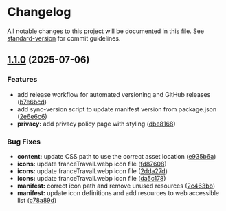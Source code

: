 # Changelog

All notable changes to this project will be documented in this file. See [standard-version](https://github.com/conventional-changelog/standard-version) for commit guidelines.

## [1.1.0](https://github.com/DorianABDS/france-travail-chrome-extension/compare/v1.0.0...v1.1.0) (2025-07-06)


### Features

* add release workflow for automated versioning and GitHub releases ([b7e6bcd](https://github.com/DorianABDS/france-travail-chrome-extension/commit/b7e6bcda52c3cd3dd311d22ece65fc098d8fa30d))
* add sync-version script to update manifest version from package.json ([2e6e6c6](https://github.com/DorianABDS/france-travail-chrome-extension/commit/2e6e6c62cc2270ea9e31c4d5dc4c5bff432148c5))
* **privacy:** add privacy policy page with styling ([dbe8168](https://github.com/DorianABDS/france-travail-chrome-extension/commit/dbe8168498eeb0553b4ee08d0aac0b11b20d7293))


### Bug Fixes

* **content:** update CSS path to use the correct asset location ([e935b6a](https://github.com/DorianABDS/france-travail-chrome-extension/commit/e935b6a288bf8794ab0f710fc94818e64b991907))
* **icons:** update franceTravail.webp icon file ([fd87608](https://github.com/DorianABDS/france-travail-chrome-extension/commit/fd87608364f541c10e41a43cfe64cb2c37dfa4f8))
* **icons:** update franceTravail.webp icon file ([2dda27d](https://github.com/DorianABDS/france-travail-chrome-extension/commit/2dda27d2f3a08806b842f750b863dab7ffd4be92))
* **icons:** update franceTravail.webp icon file ([da5c178](https://github.com/DorianABDS/france-travail-chrome-extension/commit/da5c1784b0cbf9f4fccdd137c6b2f13f9cfd0aae))
* **manifest:** correct icon path and remove unused resources ([2c463bb](https://github.com/DorianABDS/france-travail-chrome-extension/commit/2c463bba6f591512dcb5a1eb6ebd2b4967337f1a))
* **manifest:** update icon definitions and add resources to web accessible list ([c78a89d](https://github.com/DorianABDS/france-travail-chrome-extension/commit/c78a89df412715c9723ab62db259203a4a8edf60))
